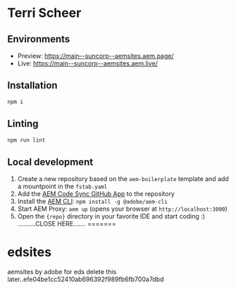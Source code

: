 # Terri Scheer

## Environments
- Preview: https://main--suncorp--aemsites.aem.page/
- Live: https://main--suncorp--aemsites.aem.live/

## Installation

```sh
npm i
```

## Linting

```sh
npm run lint
```

## Local development

1. Create a new repository based on the `aem-boilerplate` template and add a mountpoint in the `fstab.yaml`
1. Add the [AEM Code Sync GitHub App](https://github.com/apps/aem-code-sync) to the repository
1. Install the [AEM CLI](https://github.com/adobe/helix-cli): `npm install -g @adobe/aem-cli`
1. Start AEM Proxy: `aem up` (opens your browser at `http://localhost:3000`)
1. Open the `{repo}` directory in your favorite IDE and start coding :)
..........CLOSE HERE.......
=======
# edsites
aemsites by adobe for eds
delete this later..efe04be1cc52410ab696392f989fb6fb700a7dbd
